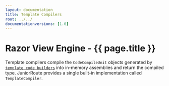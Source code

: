 ```yaml
---
layout: documentation
title: Template Compilers
root: ../../
documentationversions: [1.0]
---
```

Razor View Engine - {{ page.title }}
=
Template compilers compile the ```CodeCompileUnit``` objects generated by [```template code builders```](template_code_builders.html) into in-memory assemblies and return the compiled type. JuniorRoute provides a single built-in implementation called ```TemplateCompiler```.
